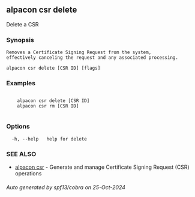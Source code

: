 ## alpacon csr delete

Delete a CSR

### Synopsis


 	Removes a Certificate Signing Request from the system, 
	effectively canceling the request and any associated processing.
	

```
alpacon csr delete [CSR ID] [flags]
```

### Examples

```
 
	alpacon csr delete [CSR ID]	
	alpacon csr rm [CSR ID]
	
```

### Options

```
  -h, --help   help for delete
```

### SEE ALSO

* [alpacon csr](alpacon_csr.md)	 - Generate and manage Certificate Signing Request (CSR) operations

###### Auto generated by spf13/cobra on 25-Oct-2024
